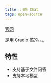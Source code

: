 ```yaml
---
title: 川虎 Chat
tags: open-source
---
```

[官网](https://github.com/GaiZhenbiao/ChuanhuChatGPT)

是用 Gradio 搞的。。。

## 特性
* 支持基于文件问答
* 支持本地模型
